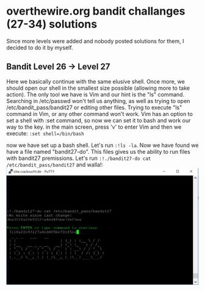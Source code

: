 # overthewire.org bandit challanges (27-34) solutions

Since more levels were added and nobody posted solutions for them, I decided to do it by myself.

## Bandit Level 26 → Level 27

Here we basically continue with the same elusive shell. Once more, we should open our shell in the smallest size possible (allowing more to take action). The only tool we have is Vim and our hint is the "ls" command. Searching in /etc/passwd won't tell us anything, as well as trying to open /etc/bandit_pass/bandit27 or editing other files. Trying to execute "ls" command in Vim, or any other command won't work. Vim has an option to set a shell with :set command, so now we can set it to bash and work our way to the key.
in the main screen, press 'v' to enter Vim and then we execute:
`:set shell=/bin/bash`

now we have set up a bash shell. Let's run `:!ls -la`. Now we have found we have a file named "bandit27-do". This files gives us the ability to run files with bandit27 premissions. Let's run `:!./bandit27-do cat /etc/bandit_pass/bandit27` and walla!:
![bandit27](https://github.com/int3rsys/Bandit27-34/blob/master/Images/bandit27.png)
